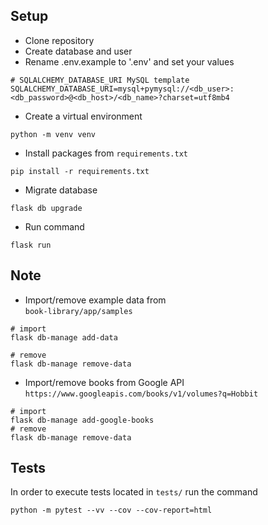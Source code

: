 ## Setup

- Clone repository
- Create database and user
- Rename .env.example to '.env' and set your values
```buildoutcfg
# SQLALCHEMY_DATABASE_URI MySQL template
SQLALCHEMY_DATABASE_URI=mysql+pymysql://<db_user>:<db_password>@<db_host>/<db_name>?charset=utf8mb4
```
- Create a virtual environment
```buildoutcfg
python -m venv venv
```
- Install packages from `requirements.txt`
```buildoutcfg
pip install -r requirements.txt
```
- Migrate database
```buildoutcfg
flask db upgrade
```
- Run command
```buildoutcfg
flask run
```
## Note
- Import/remove example data from\
`book-library/app/samples`
```buildoutcfg
# import
flask db-manage add-data

# remove
flask db-manage remove-data
```
- Import/remove books from Google API\
`https://www.googleapis.com/books/v1/volumes?q=Hobbit`
```buildoutcfg
# import
flask db-manage add-google-books
# remove
flask db-manage remove-data
```
## Tests
In order to execute tests located in `tests/` run the command
```buildoutcfg
python -m pytest --vv --cov --cov-report=html
```
